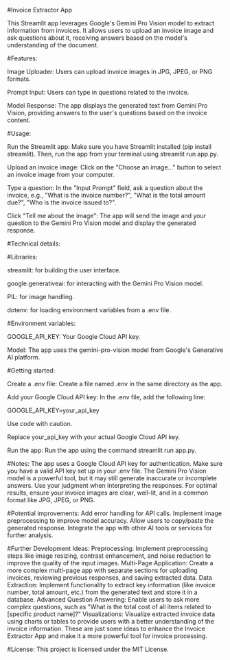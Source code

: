 
#Invoice Extractor App 

This Streamlit app leverages Google's Gemini Pro Vision model to extract information from invoices. It allows users to upload an invoice image and ask questions about it, receiving answers based on the model's understanding of the document.

#Features:

Image Uploader: Users can upload invoice images in JPG, JPEG, or PNG formats.

Prompt Input: Users can type in questions related to the invoice.

Model Response: The app displays the generated text from Gemini Pro Vision, providing answers to the user's questions based on the invoice content.

#Usage:

Run the Streamlit app: Make sure you have Streamlit installed (pip install streamlit). Then, run the app from your terminal using streamlit run app.py.

Upload an invoice image: Click on the "Choose an image..." button to select an invoice image from your computer.

Type a question: In the "Input Prompt" field, ask a question about the invoice, e.g., "What is the invoice number?", "What is the total amount due?", "Who is the invoice issued to?".

Click "Tell me about the image": The app will send the image and your question to the Gemini Pro Vision model and display the generated response.

#Technical details:

#Libraries:

streamlit: for building the user interface.

google.generativeai: for interacting with the Gemini Pro Vision model.

PIL: for image handling.

dotenv: for loading environment variables from a .env file.

#Environment variables:

GOOGLE_API_KEY: Your Google Cloud API key.

Model: The app uses the gemini-pro-vision model from Google's Generative AI platform.

#Getting started:

Create a .env file: Create a file named .env in the same directory as the app.

Add your Google Cloud API key: In the .env file, add the following line:

GOOGLE_API_KEY=your_api_key

Use code with caution.

Replace your_api_key with your actual Google Cloud API key.

Run the app: Run the app using the command streamlit run app.py.

#Notes:
The app uses a Google Cloud API key for authentication. Make sure you have a valid API key set up in your .env file.
The Gemini Pro Vision model is a powerful tool, but it may still generate inaccurate or incomplete answers. Use your judgment when interpreting the responses.
For optimal results, ensure your invoice images are clear, well-lit, and in a common format like JPG, JPEG, or PNG.

#Potential improvements:
Add error handling for API calls.
Implement image preprocessing to improve model accuracy.
Allow users to copy/paste the generated response.
Integrate the app with other AI tools or services for further analysis.

#Further Development Ideas:
Preprocessing: Implement preprocessing steps like image resizing, contrast enhancement, and noise reduction to improve the quality of the input images.
Multi-Page Application: Create a more complex multi-page app with separate sections for uploading invoices, reviewing previous responses, and saving extracted data.
Data Extraction: Implement functionality to extract key information (like invoice number, total amount, etc.) from the generated text and store it in a database.
Advanced Question Answering: Enable users to ask more complex questions, such as "What is the total cost of all items related to [specific product name]?"
Visualizations: Visualize extracted invoice data using charts or tables to provide users with a better understanding of the invoice information.
These are just some ideas to enhance the Invoice Extractor App and make it a more powerful tool for invoice processing.

#License:
This project is licensed under the MIT License.
